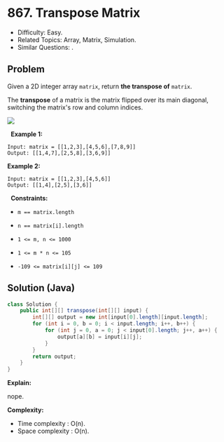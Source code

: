 # 867. Transpose Matrix

- Difficulty: Easy.
- Related Topics: Array, Matrix, Simulation.
- Similar Questions: .

## Problem

Given a 2D integer array ```matrix```, return **the **transpose** of** ```matrix```.

The **transpose** of a matrix is the matrix flipped over its main diagonal, switching the matrix's row and column indices.


![](https://assets.leetcode.com/uploads/2021/02/10/hint_transpose.png)


 
**Example 1:**

```
Input: matrix = [[1,2,3],[4,5,6],[7,8,9]]
Output: [[1,4,7],[2,5,8],[3,6,9]]
```

**Example 2:**

```
Input: matrix = [[1,2,3],[4,5,6]]
Output: [[1,4],[2,5],[3,6]]
```

 
**Constraints:**


	
- ```m == matrix.length```
	
- ```n == matrix[i].length```
	
- ```1 <= m, n <= 1000```
	
- ```1 <= m * n <= 105```
	
- ```-109 <= matrix[i][j] <= 109```



## Solution (Java)

```java
class Solution {
    public int[][] transpose(int[][] input) {
        int[][] output = new int[input[0].length][input.length];
        for (int i = 0, b = 0; i < input.length; i++, b++) {
            for (int j = 0, a = 0; j < input[0].length; j++, a++) {
                output[a][b] = input[i][j];
            }
        }
        return output;
    }
}
```

**Explain:**

nope.

**Complexity:**

* Time complexity : O(n).
* Space complexity : O(n).
